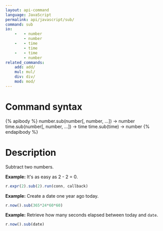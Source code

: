 ```yaml
---
layout: api-command
language: JavaScript
permalink: api/javascript/sub/
command: sub
io:
    -   - number
        - number
    -   - time
        - time
    -   - time
        - number
related_commands:
    add: add/
    mul: mul/
    div: div/
    mod: mod/
---
```


# Command syntax #

{% apibody %}
number.sub(number[, number, ...]) &rarr; number
time.sub(number[, number, ...]) &rarr; time
time.sub(time) &rarr; number
{% endapibody %}

# Description #

Subtract two numbers.

__Example:__ It's as easy as 2 - 2 = 0.

```javascript
r.expr(2).sub(2).run(conn, callback)
```

__Example:__ Create a date one year ago today.

```javascript
r.now().sub(365*24*60*60)
```

__Example:__ Retrieve how many seconds elapsed between today and `date`.

```javascript
r.now().sub(date)
```
